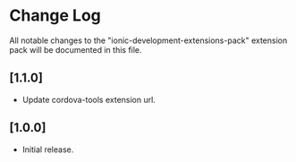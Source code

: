 # Change Log

All notable changes to the "ionic-development-extensions-pack" extension pack will be documented in this file.

## [1.1.0]

- Update cordova-tools extension url.

## [1.0.0]

- Initial release.
